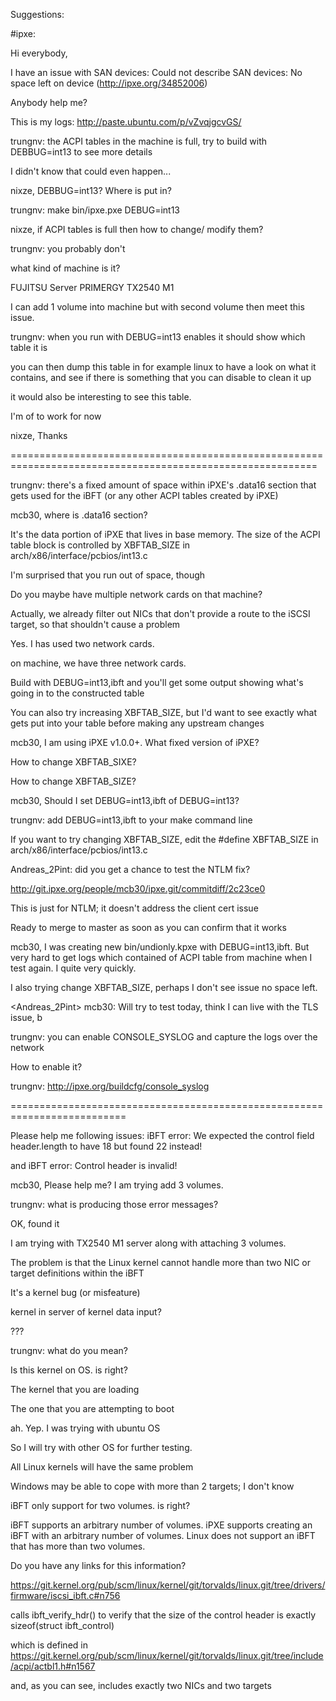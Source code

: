 Suggestions:

#ipxe:

<trungnv> Hi everybody,
  
<trungnv> I have an issue with SAN devices: Could not describe SAN devices: No space left on device (http://ipxe.org/34852006)
  
<trungnv> Anybody help me?
  
<trungnv> This is my logs: http://paste.ubuntu.com/p/vZvqjgcvGS/
  
<nixze> trungnv: the ACPI tables in the machine is full, try to build with DEBBUG=int13 to see more details
  
<AdrianCeleste> I didn't know that could even happen...
  
<trungnv> nixze, DEBBUG=int13? Where is put in?

<nixze> trungnv: make bin/ipxe.pxe DEBUG=int13
  
<trungnv> nixze, if ACPI tables is full then how to change/ modify them?
  
<nixze> trungnv: you probably don't
  
<nixze> what kind of machine is it?

<trungnv> FUJITSU Server PRIMERGY TX2540 M1

<trungnv> I can add 1 volume into machine but with second volume then meet this issue.

<nixze> trungnv: when you run with DEBUG=int13 enables it should show which table it is

<nixze> you can then dump this table in for example linux to have a look on what it contains, and see if there is something that you can 
disable to clean it up

<nixze> it would also be interesting to see this table.

<nixze> I'm of to work for now

<trungnv> nixze, Thanks

===========================================================================================================

<mcb30> trungnv: there's a fixed amount of space within iPXE's .data16 section that gets used for the iBFT (or any other ACPI tables created by iPXE)

<trungnv> mcb30, where is .data16 section?

<mcb30> It's the data portion of iPXE that lives in base memory.  The size of the ACPI table block is controlled by XBFTAB_SIZE in arch/x86/interface/pcbios/int13.c

<mcb30> I'm surprised that you run out of space, though

<mcb30> Do you maybe have multiple network cards on that machine?

<mcb30> Actually, we already filter out NICs that don't provide a route to the iSCSI target, so that shouldn't cause a problem

<trungnv> Yes. I has used two network cards.

<trungnv> on machine, we have three network cards.

<mcb30> Build with DEBUG=int13,ibft and you'll get some output showing what's going in to the constructed table

<mcb30> You can also try increasing XBFTAB_SIZE, but I'd want to see exactly what gets put into your table before making any upstream changes

<trungnv> mcb30, I am using iPXE v1.0.0+. What fixed version of iPXE?

<trungnv> How to change XBFTAB_SIXE?

<trungnv> How to change XBFTAB_SIZE?

<trungnv> mcb30, Should I set DEBUG=int13,ibft of DEBUG=int13?

<mcb30> trungnv: add DEBUG=int13,ibft to your make command line

<mcb30> If you want to try changing XBFTAB_SIZE, edit the #define XBFTAB_SIZE in arch/x86/interface/pcbios/int13.c

<mcb30> Andreas_2Pint: did you get a chance to test the NTLM fix?

<mcb30> http://git.ipxe.org/people/mcb30/ipxe.git/commitdiff/2c23ce0

<mcb30> This is just for NTLM; it doesn't address the client cert issue

<mcb30> Ready to merge to master as soon as you can confirm that it works

<trungnv> mcb30, I was creating new bin/undionly.kpxe with DEBUG=int13,ibft. But very hard to get logs which contained of ACPI table from machine when I test again. I quite very quickly.

<trungnv> I also trying change XBFTAB_SIZE, perhaps I don't see issue no space left.

<Andreas_2Pint> mcb30: Will try to test today, think I can live with the TLS issue, b

<mcb30> trungnv: you can enable CONSOLE_SYSLOG and capture the logs over the network

<trungnv> How to enable it?

<mcb30> trungnv: http://ipxe.org/buildcfg/console_syslog

==========================================================================

<trungnv> Please help me following issues: iBFT error: We expected the control field header.length to have 18 but found 22 instead!

<trungnv> and iBFT error: Control header is invalid!

<trungnv> mcb30, Please help me? I am trying add 3 volumes.

<mcb30> trungnv: what is producing those error messages?

<mcb30> OK, found it

<trungnv> I am trying with TX2540 M1 server along with attaching 3 volumes.

<mcb30> The problem is that the Linux kernel cannot handle more than two NIC or target definitions within the iBFT

<mcb30> It's a kernel bug (or misfeature)

<trungnv> kernel in server of kernel data input?

<mcb30> ???

<mcb30> trungnv: what do you mean?

<trungnv> Is this kernel on OS.  is right?

<mcb30> The kernel that you are loading

<mcb30> The one that you are attempting to boot

<trungnv> ah. Yep. I was trying with ubuntu OS

<trungnv> So I will try with other OS for further testing.

<mcb30> All Linux kernels will have the same problem

<mcb30> Windows may be able to cope with more than 2 targets; I don't know

<trungnv> iBFT only support for two volumes. is right?

<mcb30> iBFT supports an arbitrary number of volumes.  iPXE supports creating an iBFT with an arbitrary number of volumes.  Linux does not support an iBFT that has more than two volumes.

<trungnv> Do you have any links for this information?

<mcb30> https://git.kernel.org/pub/scm/linux/kernel/git/torvalds/linux.git/tree/drivers/firmware/iscsi_ibft.c#n756

<mcb30> calls ibft_verify_hdr() to verify that the size of the control header is exactly sizeof(struct ibft_control)

<mcb30> which is defined in https://git.kernel.org/pub/scm/linux/kernel/git/torvalds/linux.git/tree/include/acpi/actbl1.h#n1567

<mcb30> and, as you can see, includes exactly two NICs and two targets

